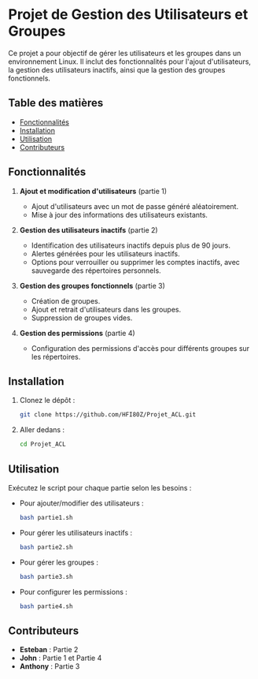 # Projet de Gestion des Utilisateurs et Groupes

Ce projet a pour objectif de gérer les utilisateurs et les groupes dans un environnement Linux. Il inclut des fonctionnalités pour l'ajout d'utilisateurs, la gestion des utilisateurs inactifs, ainsi que la gestion des groupes fonctionnels.

## Table des matières

- [Fonctionnalités](#fonctionnalités)
- [Installation](#installation)
- [Utilisation](#utilisation)
- [Contributeurs](#contributeurs)

## Fonctionnalités

1. **Ajout et modification d'utilisateurs** (partie 1)
   - Ajout d'utilisateurs avec un mot de passe généré aléatoirement.
   - Mise à jour des informations des utilisateurs existants.

2. **Gestion des utilisateurs inactifs** (partie 2)
   - Identification des utilisateurs inactifs depuis plus de 90 jours.
   - Alertes générées pour les utilisateurs inactifs.
   - Options pour verrouiller ou supprimer les comptes inactifs, avec sauvegarde des répertoires personnels.

3. **Gestion des groupes fonctionnels** (partie 3)
   - Création de groupes.
   - Ajout et retrait d'utilisateurs dans les groupes.
   - Suppression de groupes vides.

4. **Gestion des permissions** (partie 4)
   - Configuration des permissions d'accès pour différents groupes sur les répertoires.

## Installation

1. Clonez le dépôt :
   ```bash
   git clone https://github.com/HFI80Z/Projet_ACL.git
2. Aller dedans :
    ```bash
    cd Projet_ACL

## Utilisation

Exécutez le script pour chaque partie selon les besoins :

- Pour ajouter/modifier des utilisateurs :
    ```bash
    bash partie1.sh
    ```

- Pour gérer les utilisateurs inactifs :
    ```bash
    bash partie2.sh
    ```

- Pour gérer les groupes :
    ```bash
    bash partie3.sh
    ```

- Pour configurer les permissions :
    ```bash
    bash partie4.sh
    ```

## Contributeurs

- **Esteban** : Partie 2
- **John** : Partie 1 et Partie 4
- **Anthony** : Partie 3
